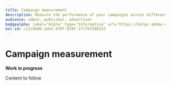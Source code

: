 ```yaml
---
title: Campaign measurement
description: Measure the performance of your campaigns across different channels
audience: admin, publisher, advertiser
badgealpha: label="Alpha" type="Informative" url="https://helpx.adobe.com/legal/product-descriptions/real-time-customer-data-platform-b2b-edition-prime-and-ultimate-packages.html newtab=true"
exl-id: c11c9e96-2db2-4f8f-878f-1fc76f580333
---
```

# Campaign measurement

**Work in progress**

Content to follow
